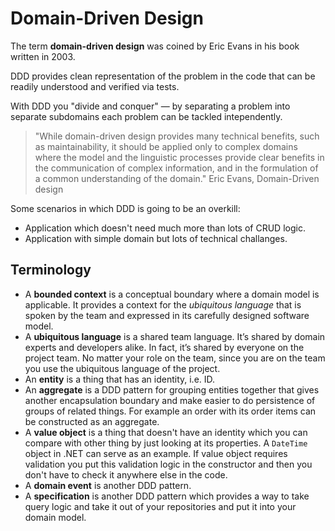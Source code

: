 # Domain-Driven Design

The term **domain-driven design** was coined by Eric Evans in his book written in 2003.

DDD provides clean representation of the problem in the code that can be readily understood and verified via tests.

With DDD you "divide and conquer" — by separating a problem into separate subdomains each problem can be tackled intependently.

> "While domain-driven design provides many technical benefits, such as maintainability, it should be applied only to complex domains where the model and the linguistic processes provide clear benefits in the communication of complex information, and in the formulation of a common understanding of the domain." Eric Evans, Domain-Driven design

Some scenarios in which DDD is going to be an overkill:

- Application which doesn't need much more than lots of CRUD logic.
- Application with simple domain but lots of technical challanges.

## Terminology

- A **bounded context** is a conceptual boundary where a domain model is applicable. It provides a context for the *ubiquitous language* that is spoken by the team and expressed in its carefully designed software model.
- A **ubiquitous language** is a shared team language. It’s shared by domain experts and developers alike. In fact, it’s shared by everyone on the project team. No matter your role on the team, since you are on the team you use the ubiquitous language of the project.
- An **entity** is a thing that has an identity, i.e. ID.
- An **aggregate** is a DDD pattern for grouping entities together that gives another encapsulation boundary and make easier to do persistence of groups of related things. For example an order with its order items can be constructed as an aggregate.
- A **value object** is a thing that doesn't have an identity which you can compare with other thing by just looking at its properties. A `DateTime` object in .NET can serve as an example. If value object requires validation you put this validation logic in the constructor and then you don't have to check it anywhere else in the code.
- A **domain event** is another DDD pattern.
- A **specification** is another DDD pattern which provides a way to take query logic and take it out of your repositories and put it into your domain model.
